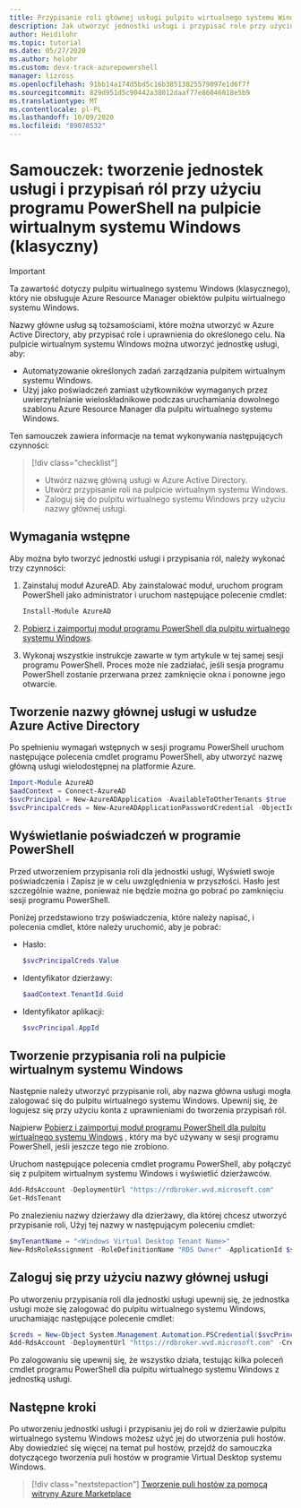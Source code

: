 ```yaml
---
title: Przypisanie roli głównej usługi pulpitu wirtualnego systemu Windows (klasycznej) — Azure
description: Jak utworzyć jednostki usługi i przypisać role przy użyciu programu PowerShell na pulpicie wirtualnym systemu Windows (klasyczny).
author: Heidilohr
ms.topic: tutorial
ms.date: 05/27/2020
ms.author: helohr
ms.custom: devx-track-azurepowershell
manager: lizross
ms.openlocfilehash: 91bb14a174d5bd5c16b38513825579097e1d6f7f
ms.sourcegitcommit: 829d951d5c90442a38012daaf77e86046018e5b9
ms.translationtype: MT
ms.contentlocale: pl-PL
ms.lasthandoff: 10/09/2020
ms.locfileid: "89078532"
---
```

# <a name="tutorial-create-service-principals-and-role-assignments-with-powershell-in-windows-virtual-desktop-classic"></a>Samouczek: tworzenie jednostek usługi i przypisań ról przy użyciu programu PowerShell na pulpicie wirtualnym systemu Windows (klasyczny)

>[!IMPORTANT]
>Ta zawartość dotyczy pulpitu wirtualnego systemu Windows (klasycznego), który nie obsługuje Azure Resource Manager obiektów pulpitu wirtualnego systemu Windows.

Nazwy główne usług są tożsamościami, które można utworzyć w Azure Active Directory, aby przypisać role i uprawnienia do określonego celu. Na pulpicie wirtualnym systemu Windows można utworzyć jednostkę usługi, aby:

- Automatyzowanie określonych zadań zarządzania pulpitem wirtualnym systemu Windows.
- Użyj jako poświadczeń zamiast użytkowników wymaganych przez uwierzytelnianie wieloskładnikowe podczas uruchamiania dowolnego szablonu Azure Resource Manager dla pulpitu wirtualnego systemu Windows.

Ten samouczek zawiera informacje na temat wykonywania następujących czynności:

> [!div class="checklist"]
> * Utwórz nazwę główną usługi w Azure Active Directory.
> * Utwórz przypisanie roli na pulpicie wirtualnym systemu Windows.
> * Zaloguj się do pulpitu wirtualnego systemu Windows przy użyciu nazwy głównej usługi.

## <a name="prerequisites"></a>Wymagania wstępne

Aby można było tworzyć jednostki usługi i przypisania ról, należy wykonać trzy czynności:

1. Zainstaluj moduł AzureAD. Aby zainstalować moduł, uruchom program PowerShell jako administrator i uruchom następujące polecenie cmdlet:

    ```powershell
    Install-Module AzureAD
    ```

2. [Pobierz i zaimportuj moduł programu PowerShell dla pulpitu wirtualnego systemu Windows](/powershell/windows-virtual-desktop/overview/).

3. Wykonaj wszystkie instrukcje zawarte w tym artykule w tej samej sesji programu PowerShell. Proces może nie zadziałać, jeśli sesja programu PowerShell zostanie przerwana przez zamknięcie okna i ponowne jego otwarcie.

## <a name="create-a-service-principal-in-azure-active-directory"></a>Tworzenie nazwy głównej usługi w usłudze Azure Active Directory

Po spełnieniu wymagań wstępnych w sesji programu PowerShell uruchom następujące polecenia cmdlet programu PowerShell, aby utworzyć nazwę główną usługi wielodostępnej na platformie Azure.

```powershell
Import-Module AzureAD
$aadContext = Connect-AzureAD
$svcPrincipal = New-AzureADApplication -AvailableToOtherTenants $true -DisplayName "Windows Virtual Desktop Svc Principal"
$svcPrincipalCreds = New-AzureADApplicationPasswordCredential -ObjectId $svcPrincipal.ObjectId
```
## <a name="view-your-credentials-in-powershell"></a>Wyświetlanie poświadczeń w programie PowerShell

Przed utworzeniem przypisania roli dla jednostki usługi, Wyświetl swoje poświadczenia i Zapisz je w celu uwzględnienia w przyszłości. Hasło jest szczególnie ważne, ponieważ nie będzie można go pobrać po zamknięciu sesji programu PowerShell.

Poniżej przedstawiono trzy poświadczenia, które należy napisać, i polecenia cmdlet, które należy uruchomić, aby je pobrać:

- Hasło:

    ```powershell
    $svcPrincipalCreds.Value
    ```

- Identyfikator dzierżawy:

    ```powershell
    $aadContext.TenantId.Guid
    ```

- Identyfikator aplikacji:

    ```powershell
    $svcPrincipal.AppId
    ```

## <a name="create-a-role-assignment-in-windows-virtual-desktop"></a>Tworzenie przypisania roli na pulpicie wirtualnym systemu Windows

Następnie należy utworzyć przypisanie roli, aby nazwa główna usługi mogła zalogować się do pulpitu wirtualnego systemu Windows. Upewnij się, że logujesz się przy użyciu konta z uprawnieniami do tworzenia przypisań ról.

Najpierw [Pobierz i zaimportuj moduł programu PowerShell dla pulpitu wirtualnego systemu Windows](/powershell/windows-virtual-desktop/overview/) , który ma być używany w sesji programu PowerShell, jeśli jeszcze tego nie zrobiono.

Uruchom następujące polecenia cmdlet programu PowerShell, aby połączyć się z pulpitem wirtualnym systemu Windows i wyświetlić dzierżawców.

```powershell
Add-RdsAccount -DeploymentUrl "https://rdbroker.wvd.microsoft.com"
Get-RdsTenant
```

Po znalezieniu nazwy dzierżawy dla dzierżawy, dla której chcesz utworzyć przypisanie roli, Użyj tej nazwy w następującym poleceniu cmdlet:

```powershell
$myTenantName = "<Windows Virtual Desktop Tenant Name>"
New-RdsRoleAssignment -RoleDefinitionName "RDS Owner" -ApplicationId $svcPrincipal.AppId -TenantName $myTenantName
```

## <a name="sign-in-with-the-service-principal"></a>Zaloguj się przy użyciu nazwy głównej usługi

Po utworzeniu przypisania roli dla jednostki usługi upewnij się, że jednostka usługi może się zalogować do pulpitu wirtualnego systemu Windows, uruchamiając następujące polecenie cmdlet:

```powershell
$creds = New-Object System.Management.Automation.PSCredential($svcPrincipal.AppId, (ConvertTo-SecureString $svcPrincipalCreds.Value -AsPlainText -Force))
Add-RdsAccount -DeploymentUrl "https://rdbroker.wvd.microsoft.com" -Credential $creds -ServicePrincipal -AadTenantId $aadContext.TenantId.Guid
```

Po zalogowaniu się upewnij się, że wszystko działa, testując kilka poleceń cmdlet programu PowerShell dla pulpitu wirtualnego systemu Windows z jednostką usługi.

## <a name="next-steps"></a>Następne kroki

Po utworzeniu jednostki usługi i przypisaniu jej do roli w dzierżawie pulpitu wirtualnego systemu Windows możesz użyć jej do utworzenia puli hostów. Aby dowiedzieć się więcej na temat pul hostów, przejdź do samouczka dotyczącego tworzenia puli hostów w programie Virtual Desktop systemu Windows.

 > [!div class="nextstepaction"]
 > [Tworzenie puli hostów za pomocą witryny Azure Marketplace](create-host-pools-azure-marketplace-2019.md)
